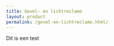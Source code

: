 ```yaml
---
title: Gevel- en lichtreclame
layout: product
permalink: /gevel-en-lichtreclame.html/
---
```


Dit is een test
